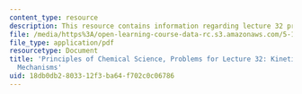 ```yaml
---
content_type: resource
description: This resource contains information regarding lecture 32 problem.
file: /media/https%3A/open-learning-course-data-rc.s3.amazonaws.com/5-111sc-principles-of-chemical-science-fall-2014/18db0db2803312f3ba64f702c0c06786_MIT5_111F14_Lec32Prob.pdf
file_type: application/pdf
resourcetype: Document
title: 'Principles of Chemical Science, Problems for Lecture 32: Kinetics: Reaction
  Mechanisms'
uid: 18db0db2-8033-12f3-ba64-f702c0c06786
---
```

